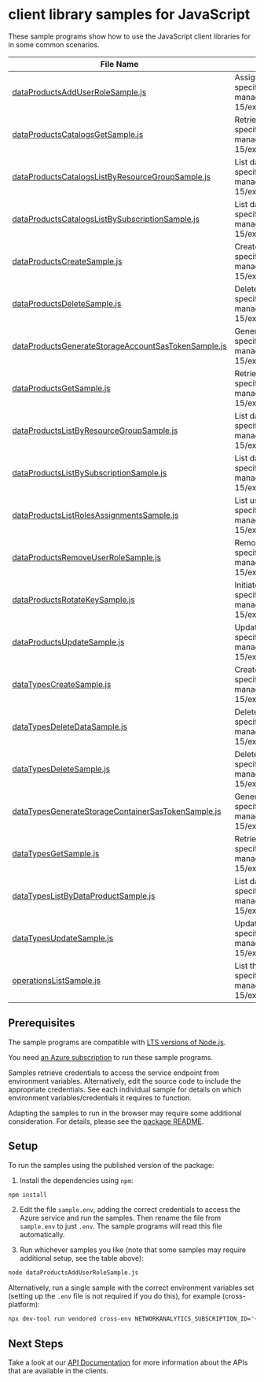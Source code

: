 # client library samples for JavaScript

These sample programs show how to use the JavaScript client libraries for in some common scenarios.

| **File Name**                                                                                           | **Description**                                                                                                                                                                                                                    |
| ------------------------------------------------------------------------------------------------------- | ---------------------------------------------------------------------------------------------------------------------------------------------------------------------------------------------------------------------------------- |
| [dataProductsAddUserRoleSample.js][dataproductsadduserrolesample]                                       | Assign role to the data product. x-ms-original-file: specification/networkanalytics/resource-manager/Microsoft.NetworkAnalytics/stable/2023-11-15/examples/DataProducts_AddUserRole_MaximumSet_Gen.json                            |
| [dataProductsCatalogsGetSample.js][dataproductscatalogsgetsample]                                       | Retrieve data type resource. x-ms-original-file: specification/networkanalytics/resource-manager/Microsoft.NetworkAnalytics/stable/2023-11-15/examples/DataProductsCatalogs_Get_MaximumSet_Gen.json                                |
| [dataProductsCatalogsListByResourceGroupSample.js][dataproductscatalogslistbyresourcegroupsample]       | List data catalog by resource group. x-ms-original-file: specification/networkanalytics/resource-manager/Microsoft.NetworkAnalytics/stable/2023-11-15/examples/DataProductsCatalogs_ListByResourceGroup_MaximumSet_Gen.json        |
| [dataProductsCatalogsListBySubscriptionSample.js][dataproductscatalogslistbysubscriptionsample]         | List data catalog by subscription. x-ms-original-file: specification/networkanalytics/resource-manager/Microsoft.NetworkAnalytics/stable/2023-11-15/examples/DataProductsCatalogs_ListBySubscription_MaximumSet_Gen.json           |
| [dataProductsCreateSample.js][dataproductscreatesample]                                                 | Create data product resource. x-ms-original-file: specification/networkanalytics/resource-manager/Microsoft.NetworkAnalytics/stable/2023-11-15/examples/DataProducts_Create_MaximumSet_Gen.json                                    |
| [dataProductsDeleteSample.js][dataproductsdeletesample]                                                 | Delete data product resource. x-ms-original-file: specification/networkanalytics/resource-manager/Microsoft.NetworkAnalytics/stable/2023-11-15/examples/DataProducts_Delete_MaximumSet_Gen.json                                    |
| [dataProductsGenerateStorageAccountSasTokenSample.js][dataproductsgeneratestorageaccountsastokensample] | Generate sas token for storage account. x-ms-original-file: specification/networkanalytics/resource-manager/Microsoft.NetworkAnalytics/stable/2023-11-15/examples/DataProducts_GenerateStorageAccountSasToken_MaximumSet_Gen.json  |
| [dataProductsGetSample.js][dataproductsgetsample]                                                       | Retrieve data product resource. x-ms-original-file: specification/networkanalytics/resource-manager/Microsoft.NetworkAnalytics/stable/2023-11-15/examples/DataProducts_Get_MaximumSet_Gen.json                                     |
| [dataProductsListByResourceGroupSample.js][dataproductslistbyresourcegroupsample]                       | List data products by resource group. x-ms-original-file: specification/networkanalytics/resource-manager/Microsoft.NetworkAnalytics/stable/2023-11-15/examples/DataProducts_ListByResourceGroup_MaximumSet_Gen.json               |
| [dataProductsListBySubscriptionSample.js][dataproductslistbysubscriptionsample]                         | List data products by subscription. x-ms-original-file: specification/networkanalytics/resource-manager/Microsoft.NetworkAnalytics/stable/2023-11-15/examples/DataProducts_ListBySubscription_MaximumSet_Gen.json                  |
| [dataProductsListRolesAssignmentsSample.js][dataproductslistrolesassignmentssample]                     | List user roles associated with the data product. x-ms-original-file: specification/networkanalytics/resource-manager/Microsoft.NetworkAnalytics/stable/2023-11-15/examples/DataProducts_ListRolesAssignments_MaximumSet_Gen.json  |
| [dataProductsRemoveUserRoleSample.js][dataproductsremoveuserrolesample]                                 | Remove role from the data product. x-ms-original-file: specification/networkanalytics/resource-manager/Microsoft.NetworkAnalytics/stable/2023-11-15/examples/DataProducts_RemoveUserRole_MaximumSet_Gen.json                       |
| [dataProductsRotateKeySample.js][dataproductsrotatekeysample]                                           | Initiate key rotation on Data Product. x-ms-original-file: specification/networkanalytics/resource-manager/Microsoft.NetworkAnalytics/stable/2023-11-15/examples/DataProducts_RotateKey_MaximumSet_Gen.json                        |
| [dataProductsUpdateSample.js][dataproductsupdatesample]                                                 | Update data product resource. x-ms-original-file: specification/networkanalytics/resource-manager/Microsoft.NetworkAnalytics/stable/2023-11-15/examples/DataProducts_Update_MaximumSet_Gen.json                                    |
| [dataTypesCreateSample.js][datatypescreatesample]                                                       | Create data type resource. x-ms-original-file: specification/networkanalytics/resource-manager/Microsoft.NetworkAnalytics/stable/2023-11-15/examples/DataTypes_Create_MaximumSet_Gen.json                                          |
| [dataTypesDeleteDataSample.js][datatypesdeletedatasample]                                               | Delete data for data type. x-ms-original-file: specification/networkanalytics/resource-manager/Microsoft.NetworkAnalytics/stable/2023-11-15/examples/DataTypes_DeleteData_MaximumSet_Gen.json                                      |
| [dataTypesDeleteSample.js][datatypesdeletesample]                                                       | Delete data type resource. x-ms-original-file: specification/networkanalytics/resource-manager/Microsoft.NetworkAnalytics/stable/2023-11-15/examples/DataTypes_Delete_MaximumSet_Gen.json                                          |
| [dataTypesGenerateStorageContainerSasTokenSample.js][datatypesgeneratestoragecontainersastokensample]   | Generate sas token for storage container. x-ms-original-file: specification/networkanalytics/resource-manager/Microsoft.NetworkAnalytics/stable/2023-11-15/examples/DataTypes_GenerateStorageContainerSasToken_MaximumSet_Gen.json |
| [dataTypesGetSample.js][datatypesgetsample]                                                             | Retrieve data type resource. x-ms-original-file: specification/networkanalytics/resource-manager/Microsoft.NetworkAnalytics/stable/2023-11-15/examples/DataTypes_Get_MaximumSet_Gen.json                                           |
| [dataTypesListByDataProductSample.js][datatypeslistbydataproductsample]                                 | List data type by parent resource. x-ms-original-file: specification/networkanalytics/resource-manager/Microsoft.NetworkAnalytics/stable/2023-11-15/examples/DataTypes_ListByDataProduct_MaximumSet_Gen.json                       |
| [dataTypesUpdateSample.js][datatypesupdatesample]                                                       | Update data type resource. x-ms-original-file: specification/networkanalytics/resource-manager/Microsoft.NetworkAnalytics/stable/2023-11-15/examples/DataTypes_Update_MaximumSet_Gen.json                                          |
| [operationsListSample.js][operationslistsample]                                                         | List the operations for the provider x-ms-original-file: specification/networkanalytics/resource-manager/Microsoft.NetworkAnalytics/stable/2023-11-15/examples/Operations_List_MaximumSet_Gen.json                                 |

## Prerequisites

The sample programs are compatible with [LTS versions of Node.js](https://github.com/nodejs/release#release-schedule).

You need [an Azure subscription][freesub] to run these sample programs.

Samples retrieve credentials to access the service endpoint from environment variables. Alternatively, edit the source code to include the appropriate credentials. See each individual sample for details on which environment variables/credentials it requires to function.

Adapting the samples to run in the browser may require some additional consideration. For details, please see the [package README][package].

## Setup

To run the samples using the published version of the package:

1. Install the dependencies using `npm`:

```bash
npm install
```

2. Edit the file `sample.env`, adding the correct credentials to access the Azure service and run the samples. Then rename the file from `sample.env` to just `.env`. The sample programs will read this file automatically.

3. Run whichever samples you like (note that some samples may require additional setup, see the table above):

```bash
node dataProductsAddUserRoleSample.js
```

Alternatively, run a single sample with the correct environment variables set (setting up the `.env` file is not required if you do this), for example (cross-platform):

```bash
npx dev-tool run vendored cross-env NETWORKANALYTICS_SUBSCRIPTION_ID="<networkanalytics subscription id>" NETWORKANALYTICS_RESOURCE_GROUP="<networkanalytics resource group>" node dataProductsAddUserRoleSample.js
```

## Next Steps

Take a look at our [API Documentation][apiref] for more information about the APIs that are available in the clients.

[dataproductsadduserrolesample]: https://github.com/Azure/azure-sdk-for-js/blob/main/sdk/networkanalytics/arm-networkanalytics/samples/v1/javascript/dataProductsAddUserRoleSample.js
[dataproductscatalogsgetsample]: https://github.com/Azure/azure-sdk-for-js/blob/main/sdk/networkanalytics/arm-networkanalytics/samples/v1/javascript/dataProductsCatalogsGetSample.js
[dataproductscatalogslistbyresourcegroupsample]: https://github.com/Azure/azure-sdk-for-js/blob/main/sdk/networkanalytics/arm-networkanalytics/samples/v1/javascript/dataProductsCatalogsListByResourceGroupSample.js
[dataproductscatalogslistbysubscriptionsample]: https://github.com/Azure/azure-sdk-for-js/blob/main/sdk/networkanalytics/arm-networkanalytics/samples/v1/javascript/dataProductsCatalogsListBySubscriptionSample.js
[dataproductscreatesample]: https://github.com/Azure/azure-sdk-for-js/blob/main/sdk/networkanalytics/arm-networkanalytics/samples/v1/javascript/dataProductsCreateSample.js
[dataproductsdeletesample]: https://github.com/Azure/azure-sdk-for-js/blob/main/sdk/networkanalytics/arm-networkanalytics/samples/v1/javascript/dataProductsDeleteSample.js
[dataproductsgeneratestorageaccountsastokensample]: https://github.com/Azure/azure-sdk-for-js/blob/main/sdk/networkanalytics/arm-networkanalytics/samples/v1/javascript/dataProductsGenerateStorageAccountSasTokenSample.js
[dataproductsgetsample]: https://github.com/Azure/azure-sdk-for-js/blob/main/sdk/networkanalytics/arm-networkanalytics/samples/v1/javascript/dataProductsGetSample.js
[dataproductslistbyresourcegroupsample]: https://github.com/Azure/azure-sdk-for-js/blob/main/sdk/networkanalytics/arm-networkanalytics/samples/v1/javascript/dataProductsListByResourceGroupSample.js
[dataproductslistbysubscriptionsample]: https://github.com/Azure/azure-sdk-for-js/blob/main/sdk/networkanalytics/arm-networkanalytics/samples/v1/javascript/dataProductsListBySubscriptionSample.js
[dataproductslistrolesassignmentssample]: https://github.com/Azure/azure-sdk-for-js/blob/main/sdk/networkanalytics/arm-networkanalytics/samples/v1/javascript/dataProductsListRolesAssignmentsSample.js
[dataproductsremoveuserrolesample]: https://github.com/Azure/azure-sdk-for-js/blob/main/sdk/networkanalytics/arm-networkanalytics/samples/v1/javascript/dataProductsRemoveUserRoleSample.js
[dataproductsrotatekeysample]: https://github.com/Azure/azure-sdk-for-js/blob/main/sdk/networkanalytics/arm-networkanalytics/samples/v1/javascript/dataProductsRotateKeySample.js
[dataproductsupdatesample]: https://github.com/Azure/azure-sdk-for-js/blob/main/sdk/networkanalytics/arm-networkanalytics/samples/v1/javascript/dataProductsUpdateSample.js
[datatypescreatesample]: https://github.com/Azure/azure-sdk-for-js/blob/main/sdk/networkanalytics/arm-networkanalytics/samples/v1/javascript/dataTypesCreateSample.js
[datatypesdeletedatasample]: https://github.com/Azure/azure-sdk-for-js/blob/main/sdk/networkanalytics/arm-networkanalytics/samples/v1/javascript/dataTypesDeleteDataSample.js
[datatypesdeletesample]: https://github.com/Azure/azure-sdk-for-js/blob/main/sdk/networkanalytics/arm-networkanalytics/samples/v1/javascript/dataTypesDeleteSample.js
[datatypesgeneratestoragecontainersastokensample]: https://github.com/Azure/azure-sdk-for-js/blob/main/sdk/networkanalytics/arm-networkanalytics/samples/v1/javascript/dataTypesGenerateStorageContainerSasTokenSample.js
[datatypesgetsample]: https://github.com/Azure/azure-sdk-for-js/blob/main/sdk/networkanalytics/arm-networkanalytics/samples/v1/javascript/dataTypesGetSample.js
[datatypeslistbydataproductsample]: https://github.com/Azure/azure-sdk-for-js/blob/main/sdk/networkanalytics/arm-networkanalytics/samples/v1/javascript/dataTypesListByDataProductSample.js
[datatypesupdatesample]: https://github.com/Azure/azure-sdk-for-js/blob/main/sdk/networkanalytics/arm-networkanalytics/samples/v1/javascript/dataTypesUpdateSample.js
[operationslistsample]: https://github.com/Azure/azure-sdk-for-js/blob/main/sdk/networkanalytics/arm-networkanalytics/samples/v1/javascript/operationsListSample.js
[apiref]: https://learn.microsoft.com/javascript/api/@azure/arm-networkanalytics?view=azure-node-preview
[freesub]: https://azure.microsoft.com/free/
[package]: https://github.com/Azure/azure-sdk-for-js/tree/main/sdk/networkanalytics/arm-networkanalytics/README.md
